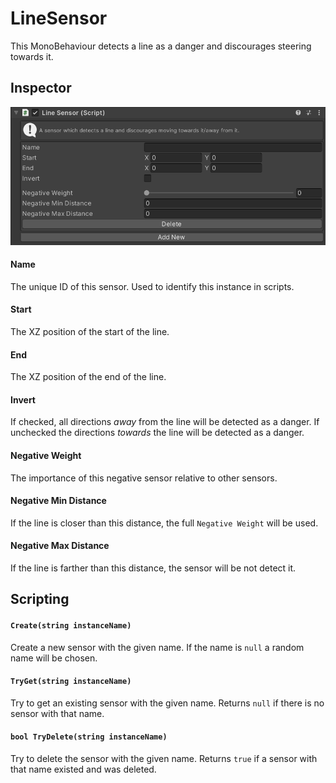 # LineSensor

This MonoBehaviour detects a line as a danger and discourages steering towards it.

## Inspector

![EntityIdentity Inspector](../../../images/LineSensorInspector.png)

#### Name

The unique ID of this sensor. Used to identify this instance in scripts.

#### Start

The XZ position of the start of the line.

#### End

The XZ position of the end of the line.

#### Invert

If checked, all directions _away_ from the line will be detected as a danger. If unchecked the directions _towards_ the line will be detected as a danger.

#### Negative Weight

The importance of this negative sensor relative to other sensors.

#### Negative Min Distance

If the line is closer than this distance, the full `Negative Weight` will be used.

#### Negative Max Distance

If the line is farther than this distance, the sensor will be not detect it.

## Scripting

#### `Create(string instanceName)`

Create a new sensor with the given name. If the name is `null` a random name will be chosen.

#### `TryGet(string instanceName)`

Try to get an existing sensor with the given name. Returns `null` if there is no sensor with that name.

#### `bool TryDelete(string instanceName)`

Try to delete the sensor with the given name. Returns `true` if a sensor with that name existed and was deleted.